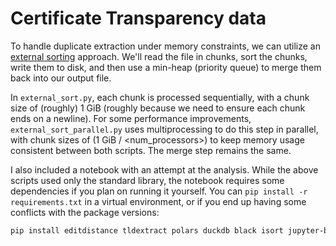 # Certificate Transparency data

To handle duplicate extraction under memory constraints, we can utilize an [external sorting](https://en.wikipedia.org/wiki/External_sorting) approach. We'll read the file in chunks, sort the chunks, write them to disk, and then use a min-heap (priority queue) to merge them back into our output file.

In `external_sort.py`, each chunk is processed sequentially, with a chunk size of (roughly) 1 GiB (roughly because we need to ensure each chunk ends on a newline). For some performance improvements, `external_sort_parallel.py` uses multiprocessing to do this step in parallel, with chunk sizes of (1 GiB / <num_processors>) to keep memory usage consistent between both scripts. The merge step remains the same.

I also included a notebook with an attempt at the analysis. While the above scripts used only the standard library, the notebook requires some dependencies if you plan on running it yourself. You can `pip install -r requirements.txt` in a virtual environment, or if you end up having some conflicts with the package versions:

```sh
pip install editdistance tldextract polars duckdb black isort jupyter-black jupyterlab pyarrow
```

